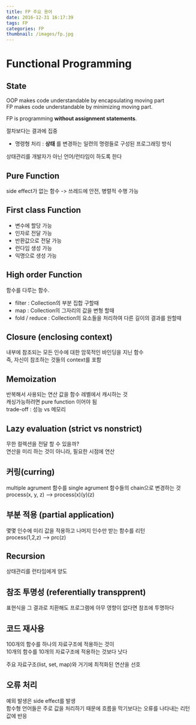 ```yaml
---
title: FP 주요 용어
date: 2016-12-31 16:17:39
tags: FP
categories: FP
thumbnail: /images/fp.jpg
---
```

# Functional Programming

## State
OOP makes code understandable by encapsulating moving part  
FP makes code understandable by minimizing moving part.

FP is programming **without assignment statements**.

절차보다는 결과에 집중
  - 명령형 처리 : **상태** 를 변경하는 일련의 명령들로 구성된 프로그래밍 방식

상태관리를 개발자가 아닌 언어/런타임이 하도록 한다

## Pure Function
side effect가 없는 함수 -> 쓰레드에 안전, 병렬적 수행 가능

## First class Function
- 변수에 할당 가능
- 인자로 전달 가능
- 반환값으로 전달 가능
- 런다임 생성 가능
- 익명으로 생성 가능

## High order Function
함수를 다루는 함수.
- filter : Collection의 부분 집합 구할때
- map : Collection의 그자리의 값을 변형 할때
- fold / reduce : Collection의 요소들을 처리하여 다른 길이의 결과를 원할때

## Closure (enclosing context)
내부에 참조되는 모든 인수에 대한 암묵적인 바인딩을 지닌 함수  
즉, 자신이 참조하는 것들의 context를 포함  

## Memoization
반복해서 사용되는 연산 값을 함수 레벨에서 캐시하는 것  
캐싱가능하려면 pure function 이어야 됨  
trade-off : 성능 vs 메모리

## Lazy evaluation (strict vs nonstrict)
무한 컬렉션을 전달 할 수 있을까?  
연산을 미리 하는 것이 아니라, 필요한 시점에 연산  

## 커링(curring)
multiple agrument 함수를 single agrument 함수들의 chain으로 변경하는 것  
process(x, y, z) --> process(x)(y)(z)

## 부분 적용 (partial application)
몇몇 인수에 미리 값을 적용하고 나머지 인수만 받는 함수를 리턴  
process(1,2,z) --> prc(z)

## Recursion
상태관리를 런타임에게 양도

## 참조 투명성 (referentially transpprent)
표현식을 그 결과로 치환해도 프로그램에 아무 영향이 없다면 참조에 투명하다  

## 코드 재사용
100개의 함수를 하나의 자료구조에 적용하는 것이  
10개의 함수를 10개의 자료구조에 적용하는 것보다 낫다  

주요 자료구조(list, set, map)와 거기에 최적화된 연산을 선호

## 오류 처리
예외 발생은 side effect를 발생  
함수형 언어들은 주로 값을 처리하기 때문에 흐름을 막기보다는 오류를 나타내는 리턴 값에 반응  
